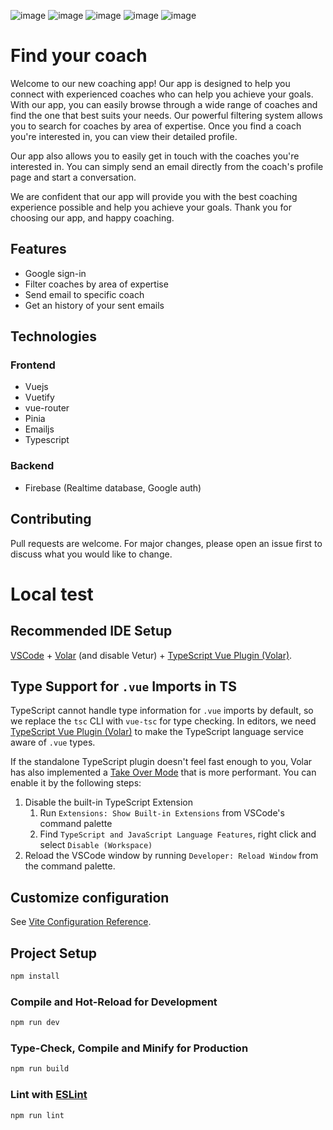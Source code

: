 ![image](https://img.shields.io/badge/Vue.js-35495E?style=for-the-badge&logo=vuedotjs&logoColor=4FC08D)
![image](https://img.shields.io/badge/Vite-B73BFE?style=for-the-badge&logo=vite&logoColor=FFD62E)
![image](https://img.shields.io/badge/Vuetify-1867C0?style=for-the-badge&logo=vuetify&logoColor=white)
![image](https://img.shields.io/badge/firebase-ffca28?style=for-the-badge&logo=firebase&logoColor=black)
![image](https://img.shields.io/badge/TypeScript-007ACC?style=for-the-badge&logo=typescript&logoColor=white)

# Find your coach

Welcome to our new coaching app! Our app is designed to help you connect with experienced coaches who can help you achieve your goals. With our app, you can easily browse through a wide range of coaches and find the one that best suits your needs. Our powerful filtering system allows you to search for coaches by area of expertise. Once you find a coach you're interested in, you can view their detailed profile.

Our app also allows you to easily get in touch with the coaches you're interested in. You can simply send an email directly from the coach's profile page and start a conversation.

We are confident that our app will provide you with the best coaching experience possible and help you achieve your goals. Thank you for choosing our app, and happy coaching.

## Features

- Google sign-in
- Filter coaches by area of expertise
- Send email to specific coach
- Get an history of your sent emails

## Technologies

### Frontend

- Vuejs
- Vuetify
- vue-router
- Pinia
- Emailjs
- Typescript

### Backend

- Firebase (Realtime database, Google auth)

## Contributing

Pull requests are welcome. For major changes, please open an issue first
to discuss what you would like to change.

# Local test

## Recommended IDE Setup

[VSCode](https://code.visualstudio.com/) + [Volar](https://marketplace.visualstudio.com/items?itemName=Vue.volar) (and disable Vetur) + [TypeScript Vue Plugin (Volar)](https://marketplace.visualstudio.com/items?itemName=Vue.vscode-typescript-vue-plugin).

## Type Support for `.vue` Imports in TS

TypeScript cannot handle type information for `.vue` imports by default, so we replace the `tsc` CLI with `vue-tsc` for type checking. In editors, we need [TypeScript Vue Plugin (Volar)](https://marketplace.visualstudio.com/items?itemName=Vue.vscode-typescript-vue-plugin) to make the TypeScript language service aware of `.vue` types.

If the standalone TypeScript plugin doesn't feel fast enough to you, Volar has also implemented a [Take Over Mode](https://github.com/johnsoncodehk/volar/discussions/471#discussioncomment-1361669) that is more performant. You can enable it by the following steps:

1. Disable the built-in TypeScript Extension
   1. Run `Extensions: Show Built-in Extensions` from VSCode's command palette
   2. Find `TypeScript and JavaScript Language Features`, right click and select `Disable (Workspace)`
2. Reload the VSCode window by running `Developer: Reload Window` from the command palette.

## Customize configuration

See [Vite Configuration Reference](https://vitejs.dev/config/).

## Project Setup

```sh
npm install
```

### Compile and Hot-Reload for Development

```sh
npm run dev
```

### Type-Check, Compile and Minify for Production

```sh
npm run build
```

### Lint with [ESLint](https://eslint.org/)

```sh
npm run lint
```
